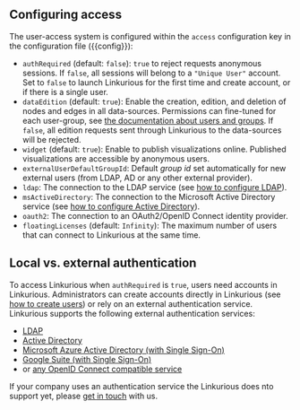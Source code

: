 
## Configuring access

The user-access system is configured within the `access` configuration key in the configuration file ({{config}}):

- `authRequired` (default: `false`): `true` to reject requests anonymous sessions.
   If `false`, all sessions will belong to a `"Unique User"` account.
   Set to `false` to launch Linkurious for the first time and create account, or if there is a single user.
- `dataEdition` (default: `true`): Enable the creation, edition, and deletion of nodes and edges in all data-sources.
   Permissions can fine-tuned for each user-group, see [the documentation about users and groups](/users).
   If `false`, all edition requests sent through Linkurious to the data-sources will be rejected.
- `widget` (default: `true`): Enable to publish visualizations online.
   Published visualizations are accessible by anonymous users.
- `externalUserDefaultGroupId`: Default *group id* set automatically for new external users (from LDAP, AD or any other external provider).
- `ldap`: The connection to the LDAP service (see [how to configure LDAP](/ldap/#openldap)).
- `msActiveDirectory`: The connection to the Microsoft Active Directory service (see [how to configure Active Directory](/ldap/#active-directory)).
- `oauth2`: The connection to an OAuth2/OpenID Connect identity provider.
- `floatingLicenses` (default: `Infinity`): The maximum number of users that can connect to Linkurious at the same time.

<!-- 
`loginTimeout` (: 3600. Log the user out after a period of inactivity (in second). 
-->

## Local vs. external authentication

To access Linkurious when `authRequired` is `true`, users need accounts in Linkurious.
Administrators can create accounts directly in Linkurious (see [how to create users](/users))
or rely on an external authentication service.
Linkurious supports the following external authentication services:
 - [LDAP](/ldap/#openldap)
 - [Active Directory](/ldap/#active-directory)
 - [Microsoft Azure Active Directory (with Single Sign-On)](/sso-azure)
 - [Google Suite (with Single Sign-On)](/sso-google)
 - or [any OpenID Connect compatible service](/sso-openid)

If your company uses an authentication service the Linkurious does nto support yet,
please [get in touch](/support) with us.
